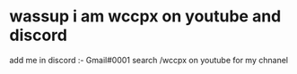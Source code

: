 # wassup i am wccpx on youtube and discord
add me in discord :- Gmail#0001
search /wccpx on youtube for my chnanel
